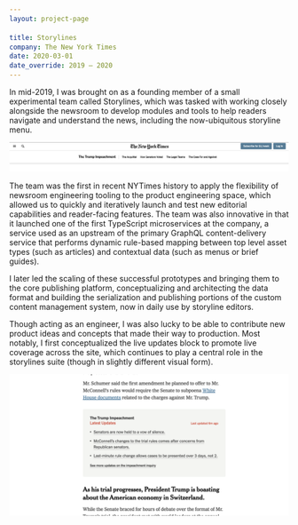 ```yaml
---
layout: project-page

title: Storylines
company: The New York Times
date: 2020-03-01
date_override: 2019 – 2020
---
```


In mid-2019, I was brought on as a founding member of a small experimental team called Storylines, which was tasked with working closely alongside the newsroom to develop modules and tools to help readers navigate and understand the news, including the now-ubiquitous storyline menu.

![Storylines menu](/assets/images/portfolio/nytimes-storylines/storylines-menu.png)

The team was the first in recent NYTimes history to apply the flexibility of newsroom engineering tooling to the product engineering space, which allowed us to quickly and iteratively launch and test new editorial capabilities and reader-facing features. The team was also innovative in that it launched one of the first TypeScript microservices at the company, a service used as an upstream of the primary GraphQL content-delivery service that performs dynamic rule-based mapping between top level asset types (such as articles) and contextual data (such as menus or brief guides).

I later led the scaling of these successful prototypes and bringing them to the core publishing platform, conceptualizing and architecting the data format and building the serialization and publishing portions of the custom content management system, now in daily use by storyline editors.

Though acting as an engineer, I was also lucky to be able to contribute new product ideas and concepts that made their way to production. Most notably, I first conceptualized the live updates block to promote live coverage across the site, which continues to play a central role in the storylines suite (though in slightly different visual form).

![Live updates block](/assets/images/portfolio/nytimes-storylines/live-updates-block.png)
